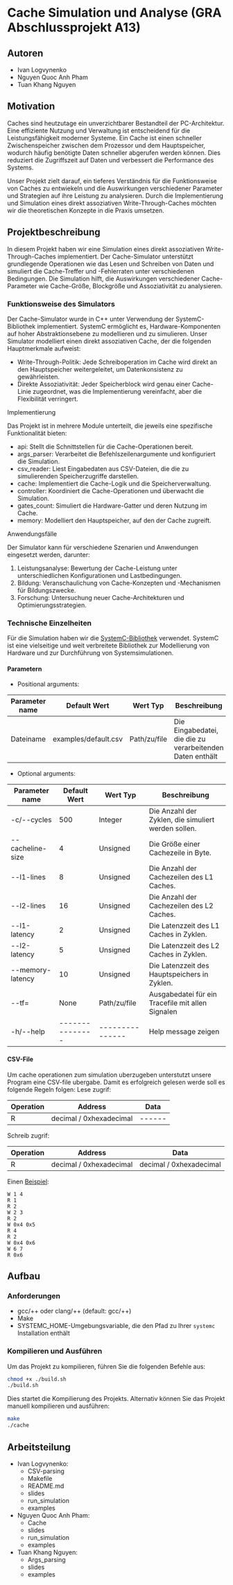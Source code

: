 # Cache Simulation und Analyse (GRA Abschlussprojekt A13)

## Autoren

- Ivan Logvynenko
- Nguyen Quoc Anh Pham
- Tuan Khang Nguyen

## Motivation

Caches sind heutzutage ein unverzichtbarer Bestandteil der PC-Architektur. Eine effiziente Nutzung und Verwaltung ist entscheidend für die Leistungsfähigkeit moderner Systeme. Ein Cache ist einen schneller Zwischenspeicher zwischen dem Prozessor und dem Hauptspeicher, wodurch häufig benötigte Daten schneller abgerufen werden können. Dies reduziert die Zugriffszeit auf Daten und verbessert die Performance des Systems.

Unser Projekt zielt darauf, ein tieferes Verständnis für die Funktionsweise von Caches zu entwiekeln und die Auswirkungen verschiedener Parameter und Strategien auf ihre Leistung zu analysieren. Durch die Implementierung und Simulation eines direkt assoziativen Write-Through-Caches möchten wir die theoretischen Konzepte in die Praxis umsetzen.

## Projektbeschreibung

In diesem Projekt haben wir eine Simulation eines direkt assoziativen Write-Through-Caches implementiert. Der Cache-Simulator unterstützt grundlegende Operationen wie das Lesen und Schreiben von Daten und simuliert die Cache-Treffer und -Fehlerraten unter verschiedenen Bedingungen. Die Simulation hilft, die Auswirkungen verschiedener Cache-Parameter wie Cache-Größe, Blockgröße und Assoziativität zu analysieren.

### Funktionsweise des Simulators

Der Cache-Simulator wurde in C++ unter Verwendung der SystemC-Bibliothek implementiert. SystemC ermöglicht es, Hardware-Komponenten auf hoher Abstraktionsebene zu modellieren und zu simulieren. Unser Simulator modelliert einen direkt assoziativen Cache, der die folgenden Hauptmerkmale aufweist:

 * Write-Through-Politik: Jede Schreiboperation im Cache wird direkt an den Hauptspeicher weitergeleitet, um Datenkonsistenz zu gewährleisten.
 * Direkte Assoziativität: Jeder Speicherblock wird genau einer Cache-Linie zugeordnet, was die Implementierung vereinfacht, aber die Flexibilität verringert.

Implementierung

Das Projekt ist in mehrere Module unterteilt, die jeweils eine spezifische Funktionalität bieten:

 * api: Stellt die Schnittstellen für die Cache-Operationen bereit.
 * args_parser: Verarbeitet die Befehlszeilenargumente und konfiguriert die Simulation.
 * csv_reader: Liest Eingabedaten aus CSV-Dateien, die die zu simulierenden Speicherzugriffe darstellen.
 * cache: Implementiert die Cache-Logik und die Speicherverwaltung.
 * controller: Koordiniert die Cache-Operationen und überwacht die Simulation.
 * gates_count: Simuliert die Hardware-Gatter und deren Nutzung im Cache.
 * memory: Modelliert den Hauptspeicher, auf den der Cache zugreift.

Anwendungsfälle

Der Simulator kann für verschiedene Szenarien und Anwendungen eingesetzt werden, darunter:

 1. Leistungsanalyse: Bewertung der Cache-Leistung unter unterschiedlichen Konfigurationen und Lastbedingungen.
 2. Bildung: Veranschaulichung von Cache-Konzepten und -Mechanismen für Bildungszwecke.
 3. Forschung: Untersuchung neuer Cache-Architekturen und Optimierungsstrategien.

### Technische Einzelheiten

Für die Simulation haben wir die [SystemC-Bibliothek](https://systemc.org/) verwendet. SystemC ist eine vielseitige und weit verbreitete Bibliothek zur Modellierung von Hardware und zur Durchführung von Systemsimulationen.

#### Parametern

- Positional arguments:

| Parameter name | Default Wert         | Wert Typ     | Beschreibung                                              |
|----------------|----------------------|--------------|-----------------------------------------------------------|
| Dateiname      | examples/default.csv | Path/zu/file | Die Eingabedatei, die die zu verarbeitenden Daten enthält |

- Optional arguments:

| Parameter name   | Default Wert  |  Wert Typ     | Beschreibung                                       |
|------------------|---------------|---------------|----------------------------------------------------|
| -c/--cycles      | 500           |  Integer      | Die Anzahl der Zyklen, die simuliert werden sollen.|
| --cacheline-size | 4             |  Unsigned     | Die Größe einer Cachezeile in Byte.                |
| --l1-lines       | 8             |  Unsigned     | Die Anzahl der Cachezeilen des L1 Caches.          |
| --l2-lines       | 16            |  Unsigned     | Die Anzahl der Cachezeilen des L2 Caches.          |
| --l1-latency     | 2             |  Unsigned     | Die Latenzzeit des L1 Caches in Zyklen.            |
| --l2-latency     | 5             |  Unsigned     | Die Latenzzeit des L2 Caches in Zyklen.            |
| --memory-latency | 10            |  Unsigned     | Die Latenzzeit des Hauptspeichers in Zyklen.       |
| --tf=            | None          |  Path/zu/file | Ausgabedatei für ein Tracefile mit allen Signalen  |
| -h/--help        |---------------|---------------| Help message zeigen                                |

#### CSV-File

Um cache operationen zum simulation uberzugeben unterstutzt unsere Program eine CSV-file ubergabe.
Damit es erfolgreich gelesen werde soll es folgende Regeln folgen:
Lese zugrif:

| Operation | Address                 | Data |
|-----------|-------------------------|------|
| R         | decimal / 0xhexadecimal |------|

Schreib zugrif:

| Operation | Address                 | Data                    |
|-----------|-------------------------|-------------------------|
| R         | decimal / 0xhexadecimal | decimal / 0xhexadecimal |

Einen [Beispiel](/examples/default.csv):

```csv
W 1 4
R 1
R 2
W 2 3
R 2
W 0x4 0x5
R 4
R 2
W 0x4 0x6
W 6 7
R 0x6
```

## Aufbau

### Anforderungen

* gcc/++ oder clang/++ (default: gcc/++)
* Make
* SYSTEMC_HOME-Umgebungsvariable, die den Pfad zu Ihrer `systemc` Installation enthält

### Kompilieren und Ausführen

Um das Projekt zu kompilieren, führen Sie die folgenden Befehle aus:
``` bash
chmod +x ./build.sh
./build.sh
```

Dies startet die Kompilierung des Projekts. Alternativ können Sie das Projekt manuell kompilieren und ausführen:
``` bash
make
./cache
``` 

## Arbeitsteilung

- Ivan Logvynenko: 
	- CSV-parsing
	- Makefile
	- README.md
	- slides
	- run_simulation
	- examples
- Nguyen Quoc Anh Pham: 
	- Cache
	- slides
	- run_simulation
	- examples
- Tuan Khang Nguyen: 
	- Args_parsing
	- slides
	- examples